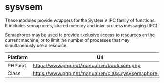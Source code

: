 # sysvsem

These modules provide wrappers for the System V IPC family of functions. It includes semaphores, shared memory and inter-process messaging (IPC).

Semaphores may be used to provide exclusive access to resources on the current machine, or to limit the number of processes that may simultaneously use a resource.

| Platform | Url                                                              |
|----------|------------------------------------------------------------------|
| PHP.net  | https://www.php.net/manual/en/book.sem.php                       |
| Class    | https://www.php.net/manual/en/class.sysvsemaphore.php            |
